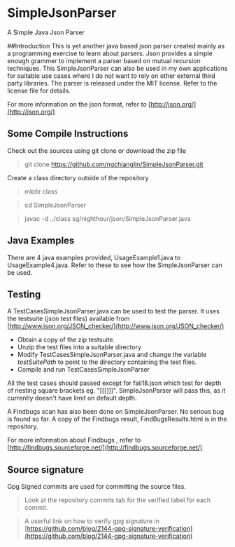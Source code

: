 # SimpleJsonParser
A Simple Java Json Parser

##Introduction
This is yet another java based json parser created mainly as a programming exercise to learn about parsers. Json provides a simple enough grammer to implement a parser based on mutual recursion techniques. This SimpleJsonParser can also be used in my own applications for suitable use cases where I do not want to rely on other external third party libraries. 
The parser is released under the MIT license. Refer to the license file for details.

For more information on the json format, refer to [http://json.org/](http://json.org/)


## Some Compile Instructions
Check out the sources using git clone or download the zip file

>git clone https://github.com/ngchianglin/SimpleJsonParser.git

Create a class directory outside of the repository
>mkdir class 

>cd SimpleJsonParser

>javac -d ../class sg/nighthour/json/SimpleJsonParser.java

## Java Examples 
There are 4 java examples provided, UsageExample1.java to UsageExample4.java.  Refer to these to see how the SimpleJsonParser can be used. 


## Testing

A TestCasesSimpleJsonParser.java can be used to test the parser. It uses the testsuite (json test files) available from [http://www.json.org/JSON_checker/](http://www.json.org/JSON_checker/)

* Obtain a copy of the zip testsuite. 
* Unzip the test files into a suitable directory
* Modify TestCasesSimpleJsonParser.java and change the variable _testSuitePath_ to point to the directory containing the test files.
* Compile and run TestCasesSimpleJsonParser

All the test cases should passed except for fail18.json which test for depth of nesting square brackets eg. "[[[]]]". 
SimpleJsonParser will pass this, as it currently doesn't have limit on default depth. 


A Findbugs scan has also been done on SimpleJsonParser.  No serious bug is found so far. A copy of the Findbugs result, FindBugsResults.html is in the repository. 

For more information about Findbugs , refer to 
[http://findbugs.sourceforge.net/](http://findbugs.sourceforge.net/)


## Source signature
Gpg Signed commits are used for committing the source files. 

> Look at the repository commits tab for the verified label for each commit. 

> A userful link on how to verify gpg signature in  [https://github.com/blog/2144-gpg-signature-verification](https://github.com/blog/2144-gpg-signature-verification)


